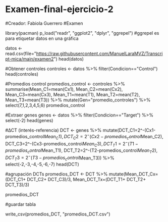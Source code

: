 # Examen-final-ejercicio-2

#Creador: Fabiola Guerrero
#Examen

library(pacman)
p_load("readr", "ggplot2", "dplyr", "ggrepel")
#ggrepel es para etiquetar datos en una gráfica

datos <- read.csv(file="https://raw.githubusercontent.com/ManuelLaraMVZ/Transcript-mica/main/examen2")
head(datos)

#Obtener controles
controles <- datos %>% 
  filter(Condicion=="Control")
head(controles)

#Promedios control
promedios_control <- controles %>%  
  summarise(Mean_C1=mean(Cx1),
            Mean_C2=mean(Cx2),
            Mean_C3=mean(Cx3),
            Mean_T1=mean(T1),
            Mean_T2=mean(T2),
            Mean_T3=mean(T3)) %>% 
  mutate(Gen="promedio_controles") %>% 
  select(7,1,2,3,4,5,6)
promedios_control

#Extraer genes 
genes <- datos %>% 
  filter(Condicion=="Target") %>% 
  select(-2)
head(genes)

#∆CT (interés-referencia)
DCT <- genes %>% mutate(DCT_C1=2^-(Cx1-promedios_control$Mean_C1),
                        DCT_C2=2^-(Cx2-promedios_control$Mean_C2),
                        DCT_C3=2^-(Cx3-promedios_control$Mean_C3),
                        DCT_T1=2^-(T1-promedios_control$Mean_T1),
                        DCT_T2=2^-(T2-promedios_control$Mean_T2),
                        DCT_T3=2^-(T3-promedios_control$Mean_T3)) %>% 
  select(-2,-3,-4,-5,-6,-7)
head(DCT)

#agrupación DCTs
promedios_DCT <- DCT %>% 
  mutate(Mean_DCT_Cx=(DCT_C1+ DCT_C2+ DCT_C3)/3,
         Mean_DCT_Tx=(DCT_T1+ DCT_T2+ DCT_T3)/3)

promedios_DCT

#guardar tabla 

write_csv(promedios_DCT, "promedios_DCT.csv")


